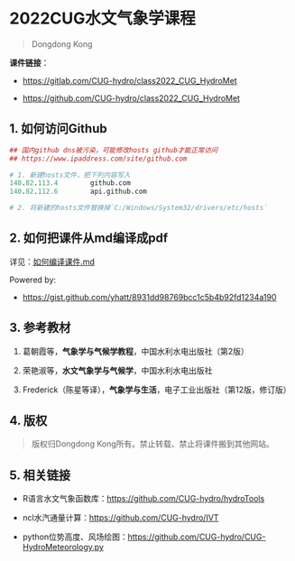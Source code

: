 <h1>2022CUG水文气象学课程</h1>

> Dongdong Kong

**课件链接**：

- <https://gitlab.com/CUG-hydro/class2022_CUG_HydroMet>

- <https://github.com/CUG-hydro/class2022_CUG_HydroMet>

## 1. 如何访问Github

```R
## 国内github dns被污染，可能修改hosts github才能正常访问
## https://www.ipaddress.com/site/github.com

# 1. 新建hosts文件，把下列内容写入
140.82.113.4        github.com
140.82.112.6        api.github.com

# 2. 将新建的hosts文件替换掉`C:/Windows/System32/drivers/etc/hosts`
```

## 2. 如何把课件从md编译成pdf

详见：[如何编译课件.md](inst/如何编译课件.md)

Powered by:

- <https://gist.github.com/yhatt/8931dd98769bcc1c5b4b92fd1234a190>

## 3. 参考教材

1. 葛朝霞等，**气象学与气候学教程**，中国水利水电出版社（第2版）

2. 荣艳淑等，**水文气象学与气候学**，中国水利水电出版社

3. Frederick（陈星等译），**气象学与生活**，电子工业出版社（第12版，修订版）

## 4. 版权

> 版权归Dongdong Kong所有。禁止转载、禁止将课件搬到其他网站。

## 5. 相关链接

- R语言水文气象函数库：<https://github.com/CUG-hydro/hydroTools>

- ncl水汽通量计算：<https://github.com/CUG-hydro/IVT>

- python位势高度、风场绘图：<https://github.com/CUG-hydro/CUG-HydroMeteorology.py>
